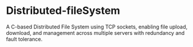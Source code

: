 # Distributed-fileSystem
A C-based Distributed File System using TCP sockets, enabling file upload, download, and management across multiple servers with redundancy and fault tolerance.

